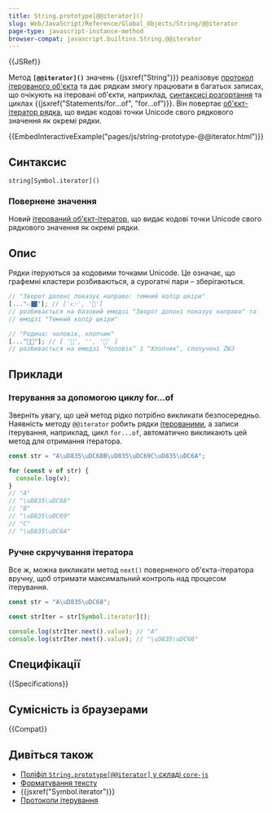 ```yaml
---
title: String.prototype[@@iterator]()
slug: Web/JavaScript/Reference/Global_Objects/String/@@iterator
page-type: javascript-instance-method
browser-compat: javascript.builtins.String.@@iterator
---
```


{{JSRef}}

Метод **`[@@iterator]()`** значень {{jsxref("String")}} реалізовує [протокол ітерованого об'єкта](/uk/docs/Web/JavaScript/Reference/Iteration_protocols) та дає рядкам змогу працювати в багатьох записах, що очікують на ітеровані об'єкти, наприклад, [синтаксисі розгортання](/uk/docs/Web/JavaScript/Reference/Operators/Spread_syntax) та циклах {{jsxref("Statements/for...of", "for...of")}}. Він повертає [об'єкт-ітератор рядка](/uk/docs/Web/JavaScript/Reference/Global_Objects/Iterator), що видає кодові точки Unicode свого рядкового значення як окремі рядки.

{{EmbedInteractiveExample("pages/js/string-prototype-@@iterator.html")}}

## Синтаксис

```js-nolint
string[Symbol.iterator]()
```

### Повернене значення

Новий [ітерований об'єкт-ітератор](/uk/docs/Web/JavaScript/Reference/Global_Objects/Iterator), що видає кодові точки Unicode свого рядкового значення як окремі рядки.

## Опис

Рядки ітеруються за кодовими точками Unicode. Це означає, що графемні кластери розбиваються, а сурогатні пари – зберігаються.

```js
// "Зворот долоні показує направо: темний колір шкіри"
[..."👉🏿"]; // ['👉', '🏿']
// розбивається на базовий емодзі "Зворот долоні показує направо" та
// емодзі "Темний колір шкіри"

// "Родина: чоловік, хлопчик"
[..."👨‍👦"]; // [ '👨', '‍', '👦' ]
// розбивається на емодзі "Чоловік" і "Хлопчик", сполучені ZWJ
```

## Приклади

### Ітерування за допомогою циклу for...of

Зверніть увагу, що цей метод рідко потрібно викликати безпосередньо. Наявність методу `@@iterator` робить рядки [ітерованими](/uk/docs/Web/JavaScript/Reference/Iteration_protocols#protokol-iterovanoho-obiekta), а записи ітерування, наприклад, цикл `for...of`, автоматично викликають цей метод для отримання ітератора.

```js
const str = "A\uD835\uDC68B\uD835\uDC69C\uD835\uDC6A";

for (const v of str) {
  console.log(v);
}
// "A"
// "\uD835\uDC68"
// "B"
// "\uD835\uDC69"
// "C"
// "\uD835\uDC6A"
```

### Ручне скручування ітератора

Все ж, можна викликати метод `next()` поверненого об'єкта-ітератора вручну, щоб отримати максимальний контроль над процесом ітерування.

```js
const str = "A\uD835\uDC68";

const strIter = str[Symbol.iterator]();

console.log(strIter.next().value); // "A"
console.log(strIter.next().value); // "\uD835\uDC68"
```

## Специфікації

{{Specifications}}

## Сумісність із браузерами

{{Compat}}

## Дивіться також

- [Поліфіл `String.prototype[@@iterator]` у складі `core-js`](https://github.com/zloirock/core-js#ecmascript-string-and-regexp)
- [Форматування тексту](/uk/docs/Web/JavaScript/Guide/Text_formatting)
- {{jsxref("Symbol.iterator")}}
- [Протоколи ітерування](/uk/docs/Web/JavaScript/Reference/Iteration_protocols)
